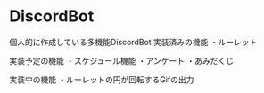 # DiscordBot

個人的に作成している多機能DiscordBot
実装済みの機能
・ルーレット

実装予定の機能
・スケジュール機能
・アンケート
・あみだくじ

実装中の機能
・ルーレットの円が回転するGifの出力
